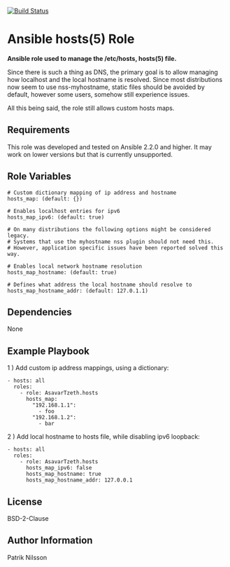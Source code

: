 [![Build Status](https://travis-ci.org/AsavarTzeth/ansible-role-hosts.svg?branch=master)](https://travis-ci.org/AsavarTzeth/ansible-role-hosts)

Ansible hosts(5) Role
=======================

**Ansible role used to manage the /etc/hosts, hosts(5) file.**

Since there is such a thing as DNS, the primary goal is to allow
managing how localhost and the local hostname is resolved. Since most
distributions now seem to use nss-myhostname, static files should be avoided
by default, however some users, somehow still experience issues.

All this being said, the role still allows custom hosts maps.

Requirements
------------

This role was developed and tested on Ansible 2.2.0 and higher.
It may work on lower versions but that is currently unsupported.

Role Variables
--------------

    # Custom dictionary mapping of ip address and hostname
    hosts_map: (default: {})

    # Enables localhost entries for ipv6
    hosts_map_ipv6: (default: true)

    # On many distributions the following options might be considered legacy.
    # Systems that use the myhostname nss plugin should not need this.
    # However, application specific issues have been reported solved this way.

    # Enables local network hostname resolution
    hosts_map_hostname: (default: true)

    # Defines what address the local hostname should resolve to
    hosts_map_hostname_addr: (default: 127.0.1.1)

Dependencies
------------

None

Example Playbook
----------------

1 ) Add custom ip address mappings, using a dictionary:

    - hosts: all
      roles:
        - role: AsavarTzeth.hosts
          hosts_map:
            "192.168.1.1":
              - foo
            "192.168.1.2":
              - bar

2 ) Add local hostname to hosts file, while disabling ipv6 loopback:

    - hosts: all
      roles:
        - role: AsavarTzeth.hosts
          hosts_map_ipv6: false
          hosts_map_hostname: true
          hosts_map_hostname_addr: 127.0.0.1

License
-------

BSD-2-Clause

Author Information
------------------

Patrik Nilsson
